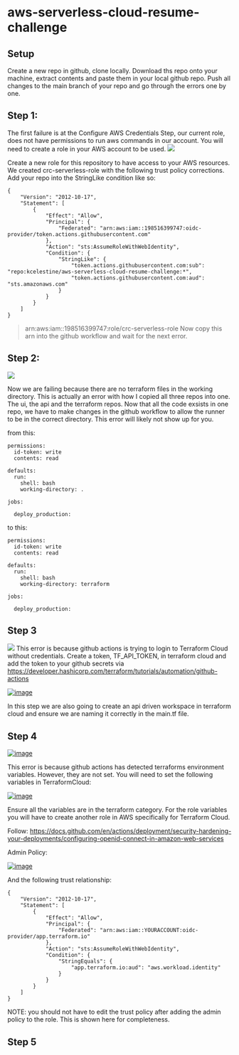 # aws-serverless-cloud-resume-challenge

## Setup
Create a new repo in github, clone locally. Download ths repo onto your machine, extract contents and paste them in your local github repo. Push all changes to the main branch of your repo and go through the errors one by one.

## Step 1:
The first failure is at the Configure AWS Credentials Step, our current role, does not have permissions to run aws commands in our account. You will need to create a role in your AWS account to be used.
![](https://i.ibb.co/gPLPVZ5/1.png)

Create a new role for this repository to have access to your AWS resources.
We created crc-serverless-role with the following trust policy corrections.
Add your repo into the StringLike condition like so: 

````
{
    "Version": "2012-10-17",
    "Statement": [
        {
            "Effect": "Allow",
            "Principal": {
                "Federated": "arn:aws:iam::198516399747:oidc-provider/token.actions.githubusercontent.com"
            },
            "Action": "sts:AssumeRoleWithWebIdentity",
            "Condition": {
                "StringLike": {
                    "token.actions.githubusercontent.com:sub": "repo:kcelestine/aws-serverless-cloud-resume-challenge:*",
                    "token.actions.githubusercontent.com:aud": "sts.amazonaws.com"
                }
            }
        }
    ]
}
````

> arn:aws:iam::198516399747:role/crc-serverless-role
> Now copy this arn into the github workflow and wait for the next error.

## Step 2:
![](https://i.ibb.co/b260Tk0/image.png)

Now we are failing because there are no terraform files in the working directory. This is actually an error with how I copied all three repos into one. The ui, the api and the terraform repos. Now that all the code exsists in one repo, we have to make changes in the github workflow to allow the runner to be in the correct directory. This error will likely not show up for you.

from this:

````
permissions:
  id-token: write
  contents: read

defaults:
  run:
    shell: bash
    working-directory: .

jobs:

  deploy_production:
````

to this:

````
permissions:
  id-token: write
  contents: read

defaults:
  run:
    shell: bash
    working-directory: terraform

jobs:

  deploy_production:
````
  
## Step 3
![](https://i.ibb.co/v1Mrf6C/image.png)
This error is because github actions is trying to login to Terraform Cloud without credentials. Create a token, TF_API_TOKEN, in terraform cloud and add the token to your github secrets via https://developer.hashicorp.com/terraform/tutorials/automation/github-actions

<a href="https://ibb.co/RcTnhnb"><img src="https://i.ibb.co/TtMXKX2/image.png" alt="image" border="0"></a>

In this step we are also going to create an api driven workspace in terraform cloud and ensure we are naming it correctly in the main.tf file.

## Step 4
<a href="https://ibb.co/4jqTfS3"><img src="https://i.ibb.co/RCF0S6d/image.png" alt="image" border="0"></a>

This error is because github actions has detected terraforms environment variables. However, they are not set. You will need to set the following variables in TerraformCloud:

<a href="https://ibb.co/kgzPNFQ"><img src="https://i.ibb.co/QFhxyGr/image.png" alt="image" border="0"></a>

Ensure all the variables are in the terraform category. For the role variables you will have to create another role in AWS specifically for Terraform Cloud. 

Follow: https://docs.github.com/en/actions/deployment/security-hardening-your-deployments/configuring-openid-connect-in-amazon-web-services

Admin Policy:

<a href="https://ibb.co/wwG2GYR"><img src="https://i.ibb.co/KL484mX/image.png" alt="image" border="0"></a>

And the following trust relationship:

````
{
    "Version": "2012-10-17",
    "Statement": [
        {
            "Effect": "Allow",
            "Principal": {
                "Federated": "arn:aws:iam::YOURACCOUNT:oidc-provider/app.terraform.io"
            },
            "Action": "sts:AssumeRoleWithWebIdentity",
            "Condition": {
                "StringEquals": {
                    "app.terraform.io:aud": "aws.workload.identity"
                }
            }
        }
    ]
}
````

NOTE: you should not have to edit the trust policy after adding the admin policy to the role. This is shown here for completeness.

## Step 5
